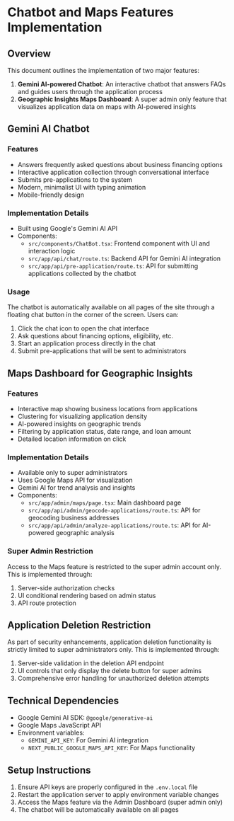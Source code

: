 # Chatbot and Maps Features Implementation

## Overview

This document outlines the implementation of two major features:

1. **Gemini AI-powered Chatbot**: An interactive chatbot that answers FAQs and guides users through the application process
2. **Geographic Insights Maps Dashboard**: A super admin only feature that visualizes application data on maps with AI-powered insights

## Gemini AI Chatbot

### Features

- Answers frequently asked questions about business financing options
- Interactive application collection through conversational interface
- Submits pre-applications to the system
- Modern, minimalist UI with typing animation
- Mobile-friendly design

### Implementation Details

- Built using Google's Gemini AI API
- Components:
  - `src/components/ChatBot.tsx`: Frontend component with UI and interaction logic
  - `src/app/api/chat/route.ts`: Backend API for Gemini AI integration
  - `src/app/api/pre-application/route.ts`: API for submitting applications collected by the chatbot

### Usage

The chatbot is automatically available on all pages of the site through a floating chat button in the corner of the screen. Users can:

1. Click the chat icon to open the chat interface
2. Ask questions about financing options, eligibility, etc.
3. Start an application process directly in the chat
4. Submit pre-applications that will be sent to administrators

## Maps Dashboard for Geographic Insights

### Features

- Interactive map showing business locations from applications
- Clustering for visualizing application density
- AI-powered insights on geographic trends
- Filtering by application status, date range, and loan amount
- Detailed location information on click

### Implementation Details

- Available only to super administrators
- Uses Google Maps API for visualization
- Gemini AI for trend analysis and insights
- Components:
  - `src/app/admin/maps/page.tsx`: Main dashboard page
  - `src/app/api/admin/geocode-applications/route.ts`: API for geocoding business addresses
  - `src/app/api/admin/analyze-applications/route.ts`: API for AI-powered geographic analysis

### Super Admin Restriction

Access to the Maps feature is restricted to the super admin account only. This is implemented through:

1. Server-side authorization checks
2. UI conditional rendering based on admin status
3. API route protection

## Application Deletion Restriction

As part of security enhancements, application deletion functionality is strictly limited to super administrators only. This is implemented through:

1. Server-side validation in the deletion API endpoint
2. UI controls that only display the delete button for super admins
3. Comprehensive error handling for unauthorized deletion attempts

## Technical Dependencies

- Google Gemini AI SDK: `@google/generative-ai`
- Google Maps JavaScript API
- Environment variables:
  - `GEMINI_API_KEY`: For Gemini AI integration
  - `NEXT_PUBLIC_GOOGLE_MAPS_API_KEY`: For Maps functionality

## Setup Instructions

1. Ensure API keys are properly configured in the `.env.local` file
2. Restart the application server to apply environment variable changes
3. Access the Maps feature via the Admin Dashboard (super admin only)
4. The chatbot will be automatically available on all pages

